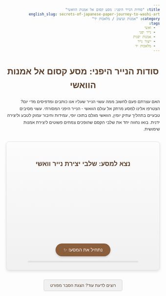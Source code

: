 ```yaml
---
title: "סודות הנייר היפני: מסע קסום אל אמנות הוואשי"
english_slug: secrets-of-japanese-paper-journey-to-washi-art
category: "אמנות ועיצוב / מלאכות יד"
tags:
  - ואשי
  - נייר יפני
  - אמנות יפנית
  - ייצור נייר
  - מלאכות יד
---
```

<h1>סודות הנייר היפני: מסע קסום אל אמנות הוואשי</h1>

האם עצרתם פעם לחשוב ממה עשוי הנייר שעליו אנו כותבים ומדפיסים מדי יום? הצטרפו אלינו למסע מרתק אל עולם הוואשי - הנייר היפני המסורתי. עשוי מסיבים טבעיים בתהליך עתיק יומין, הוואשי מגלם בתוכו יופי, עמידות וחיבור עמוק לטבע וליצירה ידנית. בואו נחווה יחד את שלבי הקסם שהופכים צמחים פשוטים ליצירת אמנות שימושית.

<div id="washi-app" class="interactive-container">
    <h2>נצא למסע: שלבי יצירת נייר וואשי</h2>
    <div id="washi-stages">
        <div class="stage" id="stage-0">
            <div class="visual">🌳</div>
            <h3>התחלה: קציר הסיבים</h3>
            <p>המסע מתחיל ביער. אנו קוצרים את ענפי הצמחים הייעודיים - קוזו, מיצוּמאטה או גאמפי - עשירים בסיבים החזקים.</p>
        </div>
        <div class="stage" id="stage-1">
            <div class="visual">🔪🧺🔥</div>
            <h3>הפרדה וניקוי בחום</h3>
            <p>מסירים את הקליפה החיצונית, ומבשלים את הסיבים הלבנים במים רותחים. זה מסייע להפרדתם ולניקוי יסודי מזיהומים.</p>
        </div>
        <div class="stage" id="stage-2">
            <div class="visual">🔨🥣</div>
            <h3>ריסוק והכנת העיסה</h3>
            <p>את הסיבים הרכים טופחים ומרסקים ידנית עד שהם הופכים למסה אחידה ורכה של עיסה.</p>
        </div>
        <div class="stage" id="stage-3">
            <div class="visual">🥣✨💧</div>
            <h3>מגע הקסם: הוספת הנֶרי</h3>
            <p>חומר רירי טבעי מהצמח טורורו-אווי מתווסף לעיסה. הוא עוזר לפזר את הסיבים באופן אחיד במים וליצור מרקם מושלם לנייר.</p>
        </div>
        <div class="stage" id="stage-4">
            <div class="visual">🖼️➡️🥣</div>
            <h3>יצירת הגיליון במסגרת</h3>
            <p>באמצעות מסגרת מיוחדת (sukifune) עם מסננת, טובלים באמבט העיסה והמים ומניפים בעדינות. הסיבים נאספים בשכבה דקה על המסננת.</p>
        </div>
        <div class="stage" id="stage-5">
            <div class="visual">☀️📄🧱</div>
            <h3>שלב הייבוש</h3>
            <p>הגיליון הרטוב מועבר בעדינות למשטח ישר - לוח עץ, קיר או משטח מתכת מחומם - ומתייבש לאיטו בשמש או בחום.</p>
        </div>
        <div class="stage" id="stage-6">
             <div class="visual">✅📄💎</div>
            <h3>הוואשי מוכן!</h3>
            <p>המסע הסתיים! קיבלנו גיליון נייר וואשי יפהפה, חזק ועמיד, מוכן לשימושים רבים ומגוונים.</p>
        </div>
    </div>
    <button id="next-step-btn">נתחיל את המסע! ✨</button>
    <div id="progress-indicator"></div>
</div>

<button id="show-explanation-btn" class="toggle-button">רוצים לדעת עוד? הצגת הסבר מפורט</button>

<div id="explanation" class="explanation-section">
    <h2>הסבר מפורט: מסע אל אמנות הוואשי</h2>

    <h3>מבוא: מהו וואשי ומדוע הוא מיוחד?</h3>
    <p>וואשי (和紙) הוא סוג של נייר מסורתי שמיוצר ביפן בשיטות עתיקות יומין. הוא נבדל מהנייר המערבי הנפוץ, שמיוצר בדרך כלל מעיסת עץ מחומרים סיביים קצרים, בעיקר בגלל חומרי הגלם שלו, תהליך הייצור הידני והממושך, ומאפייניו הייחודיים כמו חוזק, עמידות לאורך זמן, שקיפות ומרקם עשיר.</p>

    <h3>היסטוריה קצרה של ייצור נייר ביפן</h3>
    <p>הטכניקה לייצור נייר הגיעה ליפן מסין במאה ה-7 לספירה, דרך קוריאה. היפנים אימצו ושיכללו במהרה את השיטה, תוך שימוש בחומרי גלם מקומיים כמו קוזו, מיצוּמאטה וגאמפי. ייצור הוואשי התפתח והפך לחלק בלתי נפרד מהתרבות היפנית, ושימש למגוון רחב של מטרות, מכתבי יד רשמיים ואמנותיים ועד לפריטי יומיום כמו דלתות הזזה (שוג'י), פנסים ומניפות.</p>

    <h3>חומרי גלם עיקריים: קוזו, מיצוּמאטה, גאמפי</h3>
    <p>הוואשי המסורתי מיוצר מסיבים ארוכים ועמידים הנלקחים מקליפתם הפנימית של צמחים מסוימים, בעיקר:</p>
    <ul>
        <li><strong>קוזו (Kozo - עץ תות נייר):</strong> המקור הנפוץ והחזק ביותר, המניב סיבים ארוכים וקשוחים. משמש לנייר עמיד במיוחד.</li>
        <li><strong>מיצוּמאטה (Mitsumata):</strong> צמח ממשפחת החלבלובים, בעל סיבים קצרים ורכים יותר מקוזו. מניב נייר עדין, חלק ובעל ברק.</li>
        <li><strong>גאמפי (Gampi):</strong> צמח בר בעל סיבים דקים ומבריקים. מניב נייר דק, שקוף, מבריק ועמיד בפני תולעים. קשה יותר לגידול ולקציר.</li>
    </ul>
    <p>סיבים ארוכים אלו, בניגוד לסיבים הקצרים של עץ רגיל, מעניקים לוואשי את חוזקו ועמידותו יוצאת הדופן.</p>

    <h3>שלבי הייצור המסורתי</h3>
    <p>תהליך ייצור הוואשי הוא עבודת יד מורכבת ועתירת זמן, המשתנה מעט בין אזורים שונים ביפן. השלבים העיקריים כוללים:</p>
    <ol>
        <li><strong>קציר והכנת הסיבים:</strong> קוטפים את ענפי הצמחים, בדרך כלל בחורף. מסירים את הקליפה החיצונית הכהה ונשארים עם הקליפה הפנימית הלבנה.</li>
        <li><strong>ניקוי ובישול:</strong> הסיבים מבושלים במים עם אפר עץ או סודה קאוסטית להסרת זיהומים, שאריות קליפה כהה וחומרים פקטיים. לאחר הבישול, הסיבים נשטפים היטב במים זורמים.</li>
        <li><strong>טחינה והכנת העיסה:</strong> הסיבים המבושלים נטפחים ונמעכים ידנית או באמצעות פטישים כבדים עד שהם מתפרקים לעיסה סיבית אחידה.</li>
        <li><strong>הוספת נֶרי (Neri):</strong> חומר רירי, בדרך כלל המופק משורש צמח הטורורו-אווי (Tororo-aoi), מוסף לעיסה. הנרי מסייע בפיזור אחיד של הסיבים במים ומונע מהם להיערם יחד, מה שמקל על יצירת גיליון אחיד ומסייע בהפרשת המים.</li>
        <li><strong>הכנת הגיליון:</strong> השלב המרכזי, המתבצע באמצעות מסגרת מלבנית עם מסננת במבוק (sukifune). ישנן שתי שיטות עיקריות:
            <ul>
                <li><strong>נגאשי-זוקי (Nagashi-zuki):</strong> לוקחים כמות מסוימת של עיסה, מטבילים את המסגרת באמבט המים והעיסה, מניפים ומטים אותה מספר פעמים בתנועות קצובות ורציפות כדי לפזר את הסיבים באופן אחיד ולשלוט בעובי הגיליון. עודפי המים והנרי נשפכים חזרה לאמבט. שיטה זו נפוצה יותר ויוצרת נייר גמיש יותר.</li>
                <li><strong>טאמה-זוקי (Tame-zuki):</strong> מטבילים את המסגרת פעם אחת בלבד באמבט, לוקחים כמות גדולה של עיסה, ומאפשרים למים להתנקז דרך המסננת בכוח הכבידה. שיטה זו פשוטה יותר ויוצרת נייר עבה וקשיח יותר, הדומה לנייר מערבי.</li>
            </ul>
        </li>
        <li><strong>ייבוש:</strong> הגיליון הרטוב מועבר בעדינות ממשטח המסננת למשטח ייבוש. הגיליונות נערמים בעדינות ונלחצים להסרת עודפי מים, ולאחר מכן נתלים לייבוש באוויר או מודבקים על לוחות עץ מחוממים, קירות או לוחות מתכת.</li>
    </ol>

    <h3>מאפיינים ייחודיים של וואשי</h3>
    <p>התהליך הידני וחומרי הגלם הטבעיים מעניקים לוואשי תכונות מיוחדות:</p>
    <ul>
        <li><strong>עמידות יוצאת דופן:</strong> הסיבים הארוכים יוצרים מבנה רשתי חזק ועמיד בפני קריעה ושינויי טמפרטורה/לחות.</li>
        <li><strong>אורך חיים מרשים:</strong> וואשי איכותי יכול להחזיק מעמד מאות שנים ללא התדרדרות משמעותית, בניגוד לנייר תעשייתי המכיל חומצות.</li>
        <li><strong>שקיפות:</strong> לוואשי יש לעיתים קרובות שקיפות עדינה, במיוחד כאשר הוא דק, מה שהופך אותו אידיאלי לפנסים ודלתות שוג'י.</li>
        <li><strong>מרקם ויופי:</strong> המרקם משתנה בהתאם לסוג הצמח ולשיטת הייצור, ויכול להיות מחוספס, חלק, עם סיבים גלויים או אחיד לחלוטין.</li>
    </ul>

    <h3>שימושים מסורתיים ומודרניים</h3>
    <p>לוואשי מגוון רחב של שימושים, בעבר ובהווה:</p>
    <ul>
        <li><strong>אמנות וקליגרפיה:</strong> אידיאלי לציור בדיו (סומי-אה), הדפסי עץ (אוקיו-אה), קליגרפיה ושימור אמנות.</li>
        <li><strong>אדריכלות ועיצוב פנים:</strong> דלתות שוג'י, מחיצות פוסומה, אהילי פנסים, ציפויי קירות.</li>
        <li><strong>פריטי יומיום:</strong> מניפות, מטרייות, בגדים, בובות, נייר מכתבים.</li>
        <li><strong>שימור:</strong> משמש לשיקום ספרים, מסמכים ויצירות אמנות עתיקות.</li>
        <li><strong>שימושים מודרניים:</strong> אמנות עכשווית, אריזות יוקרתיות, טקסטיל, רהיטים ועוד.</li>
    </ul>

    <h3>וואשי כנכס תרבותי בלתי מוחשי של אונסק"ו</h3>
    <p>בשנת 2014, אומנות ייצור הוואשי המסורתי בשלושה אזורים ספציפיים ביפן (מיסומי נאקאזו במחוז שימאנה, מינו במחוז גיפו, והיגאשיצ'יצ'יבו במחוז סאיטאמה) הוכרה על ידי אונסק"ו כנכס תרבותי בלתי מוחשי של האנושות. הכרה זו מדגישה את חשיבותה של אומנות זו כסמל למורשת תרבותית, מיומנות מסורתית וקשר הדוק לטבע ולקהילה.</p>
</div>

<style>
    /* כללי */
    body {
        font-family: 'Arial', sans-serif; /* או פונט נעים אחר */
        line-height: 1.6;
        color: #333;
        direction: rtl; /* ודא עברית מימין לשמאל */
        text-align: right;
    }

    h1, h2, h3 {
        color: #5a3e2a; /* גוון חום-אדמדם עשיר */
        text-align: center;
        margin-bottom: 20px;
    }

    p, ul, ol {
        margin-bottom: 15px;
    }

    /* הקטע האינטראקטיבי */
    .interactive-container {
        margin: 30px auto;
        padding: 25px;
        background: linear-gradient(to bottom, #fcfcfc, #f0f0f0); /* רקע עדין */
        border: 1px solid #ddd;
        border-radius: 10px;
        box-shadow: 0 4px 8px rgba(0, 0, 0, 0.1);
        max-width: 600px;
        text-align: center;
    }

    #washi-stages {
        min-height: 200px; /* שטח נאה לשלב */
        display: flex;
        justify-content: center;
        align-items: center;
        overflow: hidden; /* הסתר שלבים שאינם גלויים */
        position: relative; /* למיקום אבסולוטי של שלבים */
    }

    .stage {
        position: absolute; /* למעברים חלקים */
        width: 95%;
        max-width: 500px;
        padding: 20px;
        border: 1px solid #c5b4a2; /* גוון עדין */
        border-radius: 8px;
        background-color: #fff;
        box-shadow: 0 2px 5px rgba(0, 0, 0, 0.08);
        opacity: 0; /* התחל חבוי */
        transform: translateY(20px); /* התחל מעט למטה */
        transition: opacity 0.6s ease-out, transform 0.6s ease-out; /* אנימציית מעבר */
        display: flex; /* השתמש בפלקס לסידור פנימי */
        flex-direction: column;
        align-items: center;
        justify-content: center;
    }

    .stage.active {
        opacity: 1; /* הפוך לגלוי */
        transform: translateY(0); /* הגיע למקום */
    }

    .stage h3 {
        color: #6b4f4f; /* גוון חום */
        margin-top: 0;
        margin-bottom: 10px;
    }

    .stage p {
         margin-bottom: 0;
         font-size: 1.1em;
         color: #555;
    }

    .stage .visual {
        font-size: 4em; /* גודל גדול יותר לאייקון */
        margin-bottom: 15px;
        animation: pulse 1.5s infinite ease-in-out; /* אנימציה קלה לאייקון הנוכחי */
    }

     /* אנימציית פעימה עדינה */
    @keyframes pulse {
        0% { transform: scale(1); opacity: 1; }
        50% { transform: scale(1.05); opacity: 0.9; }
        100% { transform: scale(1); opacity: 1; }
    }


    #next-step-btn {
        margin-top: 25px;
        padding: 12px 25px;
        font-size: 1.1em;
        cursor: pointer;
        background-color: #8b5e3c; /* גוון חום עץ */
        color: white;
        border: none;
        border-radius: 25px; /* כפתור מעוגל */
        transition: background-color 0.3s ease, transform 0.1s ease;
        box-shadow: 0 3px 6px rgba(0, 0, 0, 0.15);
        min-width: 180px; /* ודא רוחב מינימלי */
    }

    #next-step-btn:hover {
        background-color: #a0785a; /* גוון בהיר יותר בלחיצה */
    }

    #next-step-btn:active {
        transform: scale(0.98); /* אפקט לחיצה */
    }

     #next-step-btn:disabled {
        background-color: #ccc;
        cursor: not-allowed;
        box-shadow: none;
     }

    /* מחוון התקדמות (פשוט) */
    #progress-indicator {
        margin-top: 15px;
        height: 5px;
        background-color: #e0e0e0;
        border-radius: 2.5px;
        width: 80%;
        max-width: 400px;
        margin-left: auto;
        margin-right: auto;
        overflow: hidden;
    }

    #progress-indicator::before {
        content: '';
        display: block;
        height: 100%;
        background-color: #8b5e3c; /* אותו צבע כמו הכפתור */
        width: 0%; /* ישתנה ע"י JS */
        transition: width 0.6s ease-out;
    }


    /* הסבר מפורט */
    .toggle-button {
        display: block; /* כפתור נפרד */
        margin: 30px auto 15px auto;
        padding: 10px 20px;
        font-size: 1em;
        cursor: pointer;
        background-color: #f0f0f0;
        color: #5a3e2a;
        border: 1px solid #ccc;
        border-radius: 5px;
        transition: background-color 0.3s ease;
        max-width: 300px;
    }

    .toggle-button:hover {
        background-color: #e0e0e0;
    }

    .explanation-section {
        margin-top: 20px;
        padding: 20px;
        border-top: 1px solid #eee;
        background-color: #fff;
        border-radius: 8px;
        box-shadow: 0 2px 5px rgba(0, 0, 0, 0.05);
        display: none; /* מוסתר כברירת מחדל */
    }

    .explanation-section h2 {
        color: #5a3e2a;
        text-align: right;
    }
    .explanation-section h3 {
         color: #6b4f4f;
         text-align: right;
         margin-top: 20px;
         margin-bottom: 10px;
     }

    .explanation-section ul {
        list-style-type: disc;
        margin-right: 20px; /* הזחה בעברית */
        list-style-position: outside;
    }

     .explanation-section ol {
        margin-right: 20px; /* הזחה בעברית */
        list-style-position: outside;
    }
     .explanation-section li {
         margin-bottom: 8px;
     }
</style>

<script>
    const stages = document.querySelectorAll('#washi-stages .stage');
    const nextBtn = document.getElementById('next-step-btn');
    const showExplanationBtn = document.getElementById('show-explanation-btn');
    const explanationDiv = document.getElementById('explanation');
    const progressBar = document.querySelector('#progress-indicator::before'); // Use a variable to select the pseudo-element for clarity, though direct style modification is done on the parent or via a data attribute

    let currentStageIndex = 0;
    const stageButtonTexts = [
        'בואו נתחיל את המסע!', // Initial state
        'אסוף סיבי צמחים',   // Stage 0 -> Stage 1
        'בשל ונקה את הסיבים', // Stage 1 -> Stage 2
        'רסק את העיסה',      // Stage 2 -> Stage 3
        'הוסף את חומר הנרי', // Stage 3 -> Stage 4
        'צור את גיליון הנייר', // Stage 4 -> Stage 5
        'ייבש את הוואשי',     // Stage 5 -> Stage 6
        'סוף המסע! ✨',      // Stage 6 -> Completion (button might hide or change)
    ];


    function updateProgress(index) {
         const progressPercentage = (index / (stages.length - 1)) * 100;
         // Since we can't style pseudo-elements directly from JS, we'll update a data attribute on the parent
         // And use CSS to read that attribute and set the width of the pseudo-element.
         // Or, simpler for this constraint, update a div *inside* #progress-indicator
         // Let's add a div inside the HTML for easier JS control.
         // Reworking the HTML for progress bar:
         // <div id="progress-indicator"><div id="progress-bar-fill"></div></div>
         // And update CSS for #progress-bar-fill
          const progressBarFill = document.getElementById('progress-bar-fill');
          if (progressBarFill) {
              progressBarFill.style.width = `${progressPercentage}%`;
          } else {
               // Fallback or initial setup if the fill div isn't there yet (will add it in HTML)
               // For now, I will add the div into the HTML structure.
               // Let's assume it's there for the JS logic.
          }
    }


    function showStage(index) {
        // Hide all stages initially or based on transition logic
         stages.forEach(stage => {
             stage.classList.remove('active');
             stage.style.opacity = 0;
             stage.style.transform = 'translateY(20px)';
         });

        // Ensure the target stage exists
        if (stages[index]) {
            // Add 'active' class to trigger CSS transition
            stages[index].classList.add('active');
            // CSS transition handles the opacity and transform
        }

         // Update button text
         if (index < stageButtonTexts.length -1) { // While there are more steps
            nextBtn.textContent = stageButtonTexts[index + 1];
            nextBtn.disabled = false;
         } else { // On the final stage
            nextBtn.textContent = stageButtonTexts[stageButtonTexts.length -1];
            nextBtn.disabled = true; // Disable button or change action
            nextBtn.style.display = 'none'; // Or hide it
         }

         // Update progress bar
         updateProgress(index);
    }

    nextBtn.addEventListener('click', () => {
        if (currentStageIndex < stages.length - 1) {
            currentStageIndex++;
            showStage(currentStageIndex);
        }
        // The button is disabled/hidden on the last stage by showStage
    });

    showExplanationBtn.addEventListener('click', () => {
        const isHidden = explanationDiv.style.display === 'none' || explanationDiv.style.display === '';
        explanationDiv.style.display = isHidden ? 'block' : 'none';
        showExplanationBtn.textContent = isHidden ? 'הסתר הסבר מפורט 👆' : 'רוצים לדעת עוד? הצגת הסבר מפורט 👇';
    });

    // --- Initialization ---
    // Add the progress bar fill div if it's not already in HTML
    const progressIndicator = document.getElementById('progress-indicator');
    if (progressIndicator && !document.getElementById('progress-bar-fill')) {
        const progressBarFill = document.createElement('div');
        progressBarFill.id = 'progress-bar-fill';
        progressIndicator.appendChild(progressBarFill);
         // Add CSS rule for this new div
         const styleSheet = document.styleSheets[0]; // Get the first stylesheet
         styleSheet.insertRule(`
             #progress-bar-fill {
                 content: '';
                 display: block;
                 height: 100%;
                 background-color: #8b5e3c; /* אותו צבע כמו הכפתור */
                 width: 0%; /* ישתנה ע"י JS */
                 transition: width 0.6s ease-out;
                 border-radius: 2.5px;
             }
         `, styleSheet.cssRules.length);
    }

    // Initialize the first stage display
    showStage(currentStageIndex);
    // Update button text to the first action
     nextBtn.textContent = stageButtonTexts[0]; // Set initial button text


    // Ensure all stages except the first are initially hidden via CSS (handled by .stage opacity/transform and lack of .active)
    // And the showStage function handles the initial active state.
</script>
```